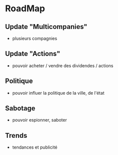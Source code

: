 

# RoadMap


## Update "Multicompanies"
* plusieurs compagnies

## Update "Actions"
* pouvoir acheter / vendre des dividendes / actions

## Politique
* pouvoir influer la politique de la ville, de l'état

## Sabotage
* pouvoir espionner, saboter

## Trends
* tendances et publicité


